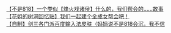 [【不是818】一个类似【烽火戏诸侯】什么的，我们帮会的……故事](http://tieba.baidu.com/p/3230078529?see_lz=1&pn=)   
[【花姐的树洞回忆贴】我们一起建个全成女帮会吧！](http://tieba.baidu.com/p/3229332134?see_lz=1&pn=)   
[【自制】剑三各门派百度输入法皮肤（妈妈说不是818会沉，我不信](http://tieba.baidu.com/p/3229918749?see_lz=1&pn=)   
